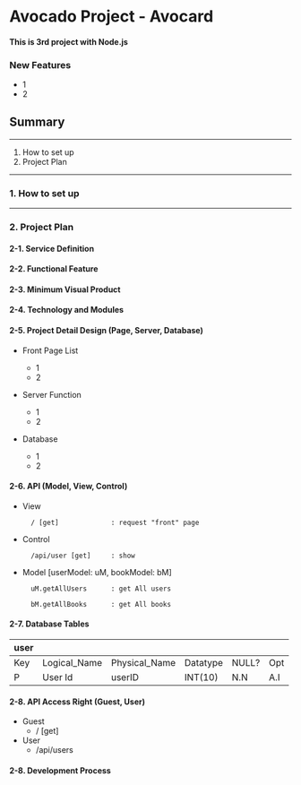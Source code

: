 # Avocado Project - Avocard

#### This is 3rd project with Node.js

### New Features 
* 1
* 2

## Summary
---
1. How to set up
2. Project Plan

---
### 1. How to set up



---
### 2. Project Plan
#### 2-1. Service Definition


#### 2-2. Functional Feature


#### 2-3. Minimum Visual Product


#### 2-4. Technology and Modules


#### 2-5. Project Detail Design (Page, Server, Database)
* Front Page List
    - 1
    - 2

* Server Function
    - 1
    - 2

* Database
    - 1
    - 2



#### 2-6. API (Model, View, Control)
* View

        / [get]             : request "front" page


* Control

        /api/user [get]     : show 


* Model [userModel: uM, bookModel: bM]

        uM.getAllUsers      : get All users

        bM.getAllBooks      : get All books
        

#### 2-7. Database Tables
|user|   |   |   |   |   |
|-- |---- |---|---|---|---|
|Key|Logical_Name|Physical_Name|Datatype    |NULL?|Opt|
| P |User Id    |userID     |INT(10)    |N.N   |A.I|


#### 2-8. API Access Right (Guest, User)
* Guest
    -  / [get]
* User
    - /api/users

#### 2-8. Development Process
